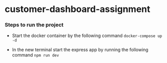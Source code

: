 # customer-dashboard-assignment

### Steps to run the project
- Start the docker container by the following command
	`docker-compose up -d`

- In the new terminal start the express app by running the following command
	`npm run dev`
